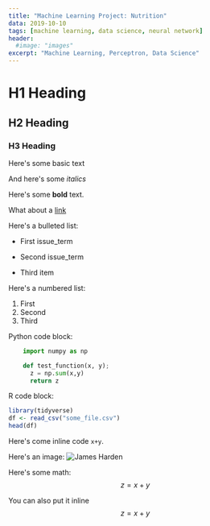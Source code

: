 ```yaml
---
title: "Machine Learning Project: Nutrition"
data: 2019-10-10
tags: [machine learning, data science, neural network]
header:
  #image: "images"
excerpt: "Machine Learning, Perceptron, Data Science"
---
```


# H1 Heading

## H2 Heading

### H3 Heading

Here's some basic text

And here's some *italics*

Here's some **bold** text.

What about a [link](https://github.com/vbaboyan)

Here's a bulleted list:
* First issue_term
+ Second issue_term
- Third item

Here's a numbered list:
1. First
2. Second
3. Third

Python code block:
```python
    import numpy as np

    def test_function(x, y);
      z = np.sum(x,y)
      return z
```

R code block:
```r
library(tidyverse)
df <- read_csv("some_file.csv")
head(df)
```

Here's come inline code `x+y`.

Here's an image:
<img src="{{ site.url }}{{site.baseurl }}/assets/images/Harden.png" alt="James Harden">

Here's some math:
$$z=x+y$$

You can also put it inline $$z=x+y$$
